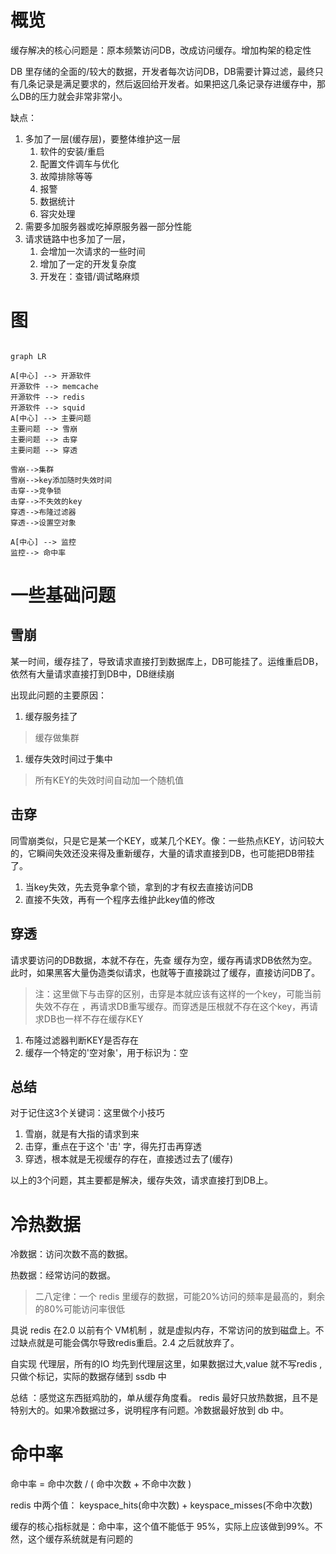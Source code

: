# 概览

缓存解决的核心问题是：原本频繁访问DB，改成访问缓存。增加构架的稳定性

DB 里存储的全面的/较大的数据，开发者每次访问DB，DB需要计算过滤，最终只有几条记录是满足要求的，然后返回给开发者。如果把这几条记录存进缓存中，那么DB的压力就会非常非常小。

缺点：

1. 多加了一层\(缓存层\)，要整体维护这一层
    1. 软件的安装/重启
    2. 配置文件调车与优化
    3. 故障排除等等
    4. 报警
    5. 数据统计
    6. 容灾处理
2. 需要多加服务器或吃掉原服务器一部分性能
3. 请求链路中也多加了一层，
    1. 会增加一次请求的一些时间
    2. 增加了一定的开发复杂度
    3. 开发在：查错/调试略麻烦

# 图
```mermaid

graph LR

A[中心] --> 开源软件
开源软件 --> memcache
开源软件 --> redis
开源软件 --> squid
A[中心] --> 主要问题
主要问题 --> 雪崩
主要问题 --> 击穿
主要问题 --> 穿透

雪崩-->集群
雪崩-->key添加随时失效时间
击穿-->竞争锁
击穿-->不失效的key
穿透-->布隆过滤器
穿透-->设置空对象

A[中心] --> 监控
监控--> 命中率

```

# 一些基础问题

## 雪崩

某一时间，缓存挂了，导致请求直接打到数据库上，DB可能挂了。运维重启DB，依然有大量请求直接打到DB中，DB继续崩

出现此问题的主要原因：

1. 缓存服务挂了

> 缓存做集群

1. 缓存失效时间过于集中

> 所有KEY的失效时间自动加一个随机值

## 击穿

同雪崩类似，只是它是某一个KEY，或某几个KEY。像：一些热点KEY，访问较大的，它瞬间失效还没来得及重新缓存，大量的请求直接到DB，也可能把DB带挂了。

1. 当key失效，先去竞争拿个锁，拿到的才有权去直接访问DB
2. 直接不失效，再有一个程序去维护此key值的修改

## 穿透

请求要访问的DB数据，本就不存在，先查 缓存为空，缓存再请求DB依然为空。此时，如果黑客大量伪造类似请求，也就等于直接跳过了缓存，直接访问DB了。

> 注：这里做下与击穿的区别，击穿是本就应该有这样的一个key，可能当前失效不存在 ，再请求DB重写缓存。而穿透是压根就不存在这个key，再请求DB也一样不存在缓存KEY

1. 布隆过滤器判断KEY是否存在
2. 缓存一个特定的'空对象'，用于标识为：空

## 总结

对于记住这3个关键词：这里做个小技巧

1. 雪崩，就是有大指的请求到来
2. 击穿，重点在于这个 '击' 字，得先打击再穿透
3. 穿透，根本就是无视缓存的存在，直接透过去了\(缓存\)

以上的3个问题，其主要都是解决，缓存失效，请求直接打到DB上。

# 冷热数据

冷数据：访问次数不高的数据。

热数据：经常访问的数据。

> 二八定律：一个 redis 里缓存的数据，可能20%访问的频率是最高的，剩余的80%可能访问率很低

具说 redis 在2.0 以前有个 VM机制 ，就是虚拟内存，不常访问的放到磁盘上。不过缺点就是可能会偶尔导致redis重启。2.4 之后就放弃了。

自实现 代理层，所有的IO 均先到代理层这里，如果数据过大,value 就不写redis ,只做个标记，实际的数据存储到 ssdb 中

总结 ：感觉这东西挺鸡肋的，单从缓存角度看。 redis 最好只放热数据，且不是特别大的。如果冷数据过多，说明程序有问题。冷数据最好放到 db 中。

# 命中率

命中率 = 命中次数 / \( 命中次数 \+ 不命中次数 \)

redis 中两个值： keyspace\_hits\(命中次数\) \+ keyspace\_misses\(不命中次数\)

缓存的核心指标就是：命中率，这个值不能低于 95%，实际上应该做到99%。不然，这个缓存系统就是有问题的

